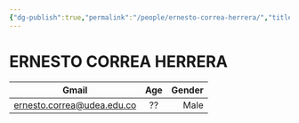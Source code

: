 ```yaml
---
{"dg-publish":true,"permalink":"/people/ernesto-correa-herrera/","title":"ERNESTO CORREA HERRERA","tags":["Universidad,"],"created":"2023-03-23T14:58:45.590-05:00","updated":"2023-03-27T00:03:43.508-05:00"}
---
```



# ERNESTO CORREA HERRERA

|           Gmail            | Age | Gender |
|:--------------------------:|:---:| ------:|
| ernesto.correa@udea.edu.co | ??  |   Male |
